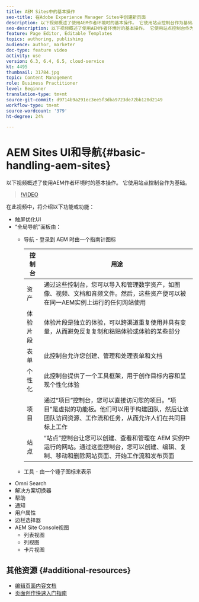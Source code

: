 ```yaml
---
title: AEM Sites中的基本操作
seo-title: 在Adobe Experience Manager Sites中创建新页面
description: 以下视频概述了使用AEM作者环境时的基本操作。 它使用站点控制台作为基础。
seo-description: 以下视频概述了使用AEM作者环境时的基本操作。 它使用站点控制台作为基础。
feature: Page Editor, Editable Templates
topics: authoring, publishing
audience: author, marketer
doc-type: feature video
activity: use
version: 6.3, 6.4, 6.5, cloud-service
kt: 4495
thumbnail: 31784.jpg
topic: Content Management
role: Business Practitioner
level: Beginner
translation-type: tm+mt
source-git-commit: d9714b9a291ec3ee5f3dba9723de72bb120d2149
workflow-type: tm+mt
source-wordcount: '379'
ht-degree: 24%

---
```



# AEM Sites UI和导航{#basic-handling-aem-sites}

以下视频概述了使用AEM作者环境时的基本操作。 它使用站点控制台作为基础。

>[!VIDEO](https://video.tv.adobe.com/v/31784?quality=12&learn=on)

在此视频中，将介绍以下功能或功能：

* 触屏优化UI
* “全局导航”面板由：
   * 导航 - 登录到 AEM 时由一个指南针图标

      | 控制台 | 用途 |
      |---|---|
      | 资产 | 通过这些控制台，您可以导入和管理数字资产，如图像、视频、文档和音频文件。然后，这些资产便可以被在同一AEM实例上运行的任何网站使用 | 社区 | 此控制台允许您创建和管理社区站点，以便参与和启用 | 商务 | 这允许您管理与您的商务站点相关的产品、产品目录和订单 |
      | 体验片段 | 体验片段是独立的体验，可以跨渠道重复使用并具有变量，从而避免反复复制和粘贴体验或体验的某些部分 |
      | 表单 | 此控制台允许您创建、管理和处理表单和文档 |
      | 个性化 | 此控制台提供了一个工具框架，用于创作目标内容和呈现个性化体验 |
      | 项目 | 通过“项目”控制台，您可以直接访问您的项目。“项目”是虚拟的功能板。他们可以用于构建团队，然后让该团队访问资源、工作流和任务，从而允许人们在共同目标上工作 |
      | 站点 | “站点”控制台让您可以创建、查看和管理在 AEM 实例中运行的网站。通过这些控制台，您可以创建、编辑、复制、移动和删除网站页面、开始工作流和发布页面 |

   * 工具 - 由一个锤子图标来表示
* Omni Search
* 解决方案切换器
* 帮助
* 通知
* 用户属性
* 边栏选择器
* AEM Site Console视图
   * 列表视图
   * 列视图
   * 卡片视图






## 其他资源 {#additional-resources}

* [编辑页面内容文档](https://docs.adobe.com/content/help/en/experience-manager-cloud-service/sites/authoring/fundamentals/editing-content.html)
* [页面创作快速入门指南](https://docs.adobe.com/content/help/en/experience-manager-cloud-service/sites/authoring/getting-started/quick-start.html)
